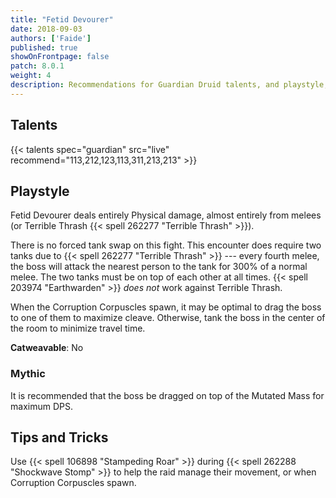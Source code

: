 ```yaml
---
title: "Fetid Devourer"
date: 2018-09-03
authors: ['Faide']
published: true
showOnFrontpage: false
patch: 8.0.1
weight: 4
description: Recommendations for Guardian Druid talents, and playstyle, and tips and tricks for Fetid Devourer in Uldir, on Normal/Heroic and Mythic difficulties.
---
```


## Talents

{{< talents spec="guardian" src="live" recommend="113,212,123,113,311,213,213" >}}

## Playstyle

Fetid Devourer deals entirely Physical damage, almost entirely from melees (or Terrible Thrash {{< spell 262277 "Terrible Thrash" >}}).

There is no forced tank swap on this fight. This encounter does require two tanks due to {{< spell 262277 "Terrible Thrash" >}} --- every fourth melee, the boss will attack the nearest person to the tank for 300% of a normal melee. The two tanks must be on top of each other at all times. {{< spell 203974 "Earthwarden" >}} *does not* work against Terrible Thrash.

When the Corruption Corpuscles spawn, it may be optimal to drag the boss to one of them to maximize cleave. Otherwise, tank the boss in the center of the room to minimize travel time.

**Catweavable**: No

### Mythic

It is recommended that the boss be dragged on top of the Mutated Mass for maximum DPS.

## Tips and Tricks

Use {{< spell 106898 "Stampeding Roar" >}} during {{< spell 262288 "Shockwave Stomp" >}} to help the raid manage their movement, or when Corruption Corpuscles spawn.

